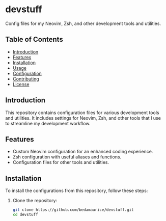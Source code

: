 # devstuff

Config files for my Neovim, Zsh, and other development tools and utilities.

## Table of Contents
- [Introduction](#introduction)
- [Features](#features)
- [Installation](#installation)
- [Usage](#usage)
- [Configuration](#configuration)
- [Contributing](#contributing)
- [License](#license)

## Introduction
This repository contains configuration files for various development tools and utilities. It includes settings for Neovim, Zsh, and other tools that I use to streamline my development workflow.

## Features
- Custom Neovim configuration for an enhanced coding experience.
- Zsh configuration with useful aliases and functions.
- Configuration files for other tools and utilities.

## Installation
To install the configurations from this repository, follow these steps:

1. Clone the repository:
   ```sh
   git clone https://github.com/bedamaurice/devstuff.git
   cd devstuff
